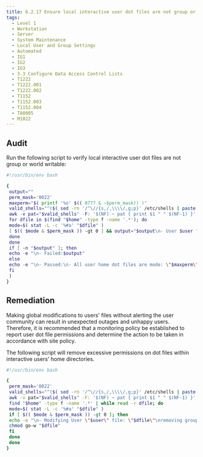 ```yaml
---
title: 6.2.17 Ensure local interactive user dot files are not group or world writable
tags:
  - Level 1
  - Workstation
  - Server
  - System Maintenance
  - Local User and Group Settings
  - Automated
  - IG1
  - IG2
  - IG3
  - 3.3 Configure Data Access Control Lists
  - T1222
  - T1222.001
  - T1222.002
  - T1152
  - T1152.003
  - T1152.004
  - TA0005
  - M1022
---
```


## Audit
Run the following script to verify local interactive user dot files are not group or world writable:
```bash linenums="1"
#!/usr/bin/env bash

{
 output=""
 perm_mask='0022'
 maxperm="$( printf '%o' $(( 0777 & ~$perm_mask)) )"
 valid_shells="^($( sed -rn '/^\//{s,/,\\\\/,g;p}' /etc/shells | paste -s -d '|' - ))$"
 awk -v pat="$valid_shells" -F: '$(NF) ~ pat { print $1 " " $(NF-1) }' /etc/passwd | (while read -r user home; do
 for dfile in $(find "$home" -type f -name '.*'); do
 mode=$( stat -L -c '%#a' "$dfile" )
 [ $(( $mode & $perm_mask )) -gt 0 ] && output="$output\n- User $user file: \"$dfile\" is too permissive: \"$mode\" (should be: \"$maxperm\" or more restrictive)"
 done
 done
 if [ -n "$output" ]; then
 echo -e "\n- Failed:$output"
 else
 echo -e "\n- Passed:\n- All user home dot files are mode: \"$maxperm\" or more restrictive"
 fi
 )
}
```

## Remediation
Making global modifications to users' files without alerting the user community can result in unexpected outages and unhappy users. Therefore, it is recommended that a monitoring policy be established to report user dot file permissions and determine the action to be taken in accordance with site policy.

The following script will remove excessive permissions on dot files within interactive users' home directories.
```bash linenums="1"
#!/usr/bin/env bash

{
 perm_mask='0022'
 valid_shells="^($( sed -rn '/^\//{s,/,\\\\/,g;p}' /etc/shells | paste -s -d '|' - ))$"
 awk -v pat="$valid_shells" -F: '$(NF) ~ pat { print $1 " " $(NF-1) }' /etc/passwd | while read -r user home; do
 find "$home" -type f -name '.*' | while read -r dfile; do
 mode=$( stat -L -c '%#a' "$dfile" )
 if [ $(( $mode & $perm_mask )) -gt 0 ]; then
 echo -e "\n- Modifying User \"$user\" file: \"$dfile\"\nremoving group and other write permissions"
 chmod go-w "$dfile"
 fi
 done
 done
}
```
